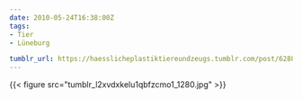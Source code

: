 ```yaml
---
date: 2010-05-24T16:38:00Z
tags:
- Tier
- Lüneburg

tumblr_url: https://haesslicheplastiktiereundzeugs.tumblr.com/post/628844100
---
```

{{< figure src="tumblr_l2xvdxkelu1qbfzcmo1_1280.jpg" >}}
